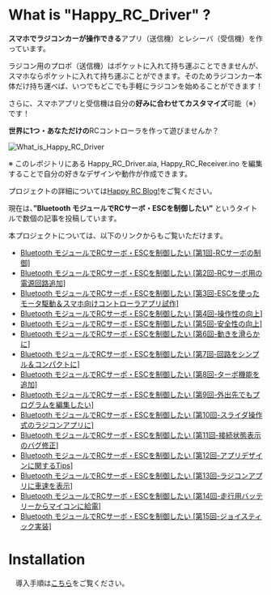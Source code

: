 # What is "Happy_RC_Driver" ?
**スマホでラジコンカーが操作できる**アプリ（送信機）とレシーバ（受信機）を作っています。

ラジコン用のプロポ（送信機）はポケットに入れて持ち運ぶことできませんが、スマホならポケットに入れて持ち運ぶことができます。そのためラジコンカー本体だけ持ち運べば、いつでもどこでも手軽にラジコンを始めることができます！

さらに、スマホアプリと受信機は自分の**好みに合わせてカスタマイズ**可能（※）です！

**世界に1つ・あなただけの**RCコントローラを作って遊びませんか？

![What_is_Happy_RC_Driver](https://user-images.githubusercontent.com/59131761/226077406-79dd446e-6262-4b62-94cf-95fa19de91f1.jpg)

※ このレポジトリにある Happy_RC_Driver.aia, Happy_RC_Receiver.ino を編集することで自分の好きなデザインや動作が作成できます。

プロジェクトの詳細については[Happy RC Blog!](https://tomokiikegami.github.io/Happy_RC.github.io/)をご覧ください。

現在は、**”Bluetooth モジュールでRCサーボ・ESCを制御したい”** というタイトルで数個の記事を投稿しています。

本プロジェクトについては、以下のリンクからもご覧いただけます。

* [Bluetooth モジュールでRCサーボ・ESCを制御したい [第1回-RCサーボの制御]](https://tomokiikegami.github.io/Happy_RC.github.io/2022/02/27/)
* [Bluetooth モジュールでRCサーボ・ESCを制御したい [第2回-RCサーボ用の電源回路追加]](https://tomokiikegami.github.io/Happy_RC.github.io/2022/03/12/)
* [Bluetooth モジュールでRCサーボ・ESCを制御したい [第3回-ESCを使ったモータ駆動＆スマホ向けコントローラアプリ試作]](https://tomokiikegami.github.io/Happy_RC.github.io/2022/03/15/)
* [Bluetooth モジュールでRCサーボ・ESCを制御したい [第4回-操作性の向上]](https://tomokiikegami.github.io/Happy_RC.github.io/2022/08/20/)
* [Bluetooth モジュールでRCサーボ・ESCを制御したい [第5回-安全性の向上]](https://tomokiikegami.github.io/Happy_RC.github.io/2022/08/30/)
* [Bluetooth モジュールでRCサーボ・ESCを制御したい [第6回-動きを滑らかに]](https://tomokiikegami.github.io/Happy_RC.github.io/2022/09/27/)
* [Bluetooth モジュールでRCサーボ・ESCを制御したい [第7回-回路をシンプル＆コンパクトに]](https://tomokiikegami.github.io/Happy_RC.github.io/2022/09/29/)
* [Bluetooth モジュールでRCサーボ・ESCを制御したい [第8回-ターボ機能を追加]](https://tomokiikegami.github.io/Happy_RC.github.io/2022/10/09/)
* [Bluetooth モジュールでRCサーボ・ESCを制御したい [第9回-外出先でもプログラムを編集したい]](https://tomokiikegami.github.io/Happy_RC.github.io/2022/11/06/)
* [Bluetooth モジュールでRCサーボ・ESCを制御したい [第10回-スライダ操作式のラジコンアプリに]](https://tomokiikegami.github.io/Happy_RC.github.io/2023/03/16/)
* [Bluetooth モジュールでRCサーボ・ESCを制御したい [第11回-接続状態表示のバグ修正]](https://tomokiikegami.github.io/Happy_RC.github.io/2023/04/03/)
* [Bluetooth モジュールでRCサーボ・ESCを制御したい [第12回-アプリデザインに関するTips]](https://tomokiikegami.github.io/Happy_RC.github.io/2023/04/15/)
* [Bluetooth モジュールでRCサーボ・ESCを制御したい [第13回-ラジコンアプリに車速を表示]](https://tomokiikegami.github.io/Happy_RC.github.io/2023/08/11/)
* [Bluetooth モジュールでRCサーボ・ESCを制御したい [第14回-走行用バッテリーからマイコンに給電]](https://tomokiikegami.github.io/Happy_RC.github.io/2023/09/08/)
* [Bluetooth モジュールでRCサーボ・ESCを制御したい [第15回-ジョイスティック実装]](https://tomokiikegami.github.io/Happy_RC.github.io/2024/12/08/)

# Installation
　導入手順は[こちら](https://tomokiikegami.github.io/Happy_RC.github.io/2022/08/30/#6-%E4%BD%BF%E3%81%84%E6%96%B9)をご覧ください。